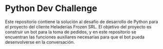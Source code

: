 # Python Dev Challenge
Este repositorio contiene la solución al desafío de desarrollo de Python para el proyecto del cliente Heladerías Frozen SRL. El objetivo del proyecto es construir un bot para la toma de pedidos, y en este repositorio se encuentran las funciones auxiliares necesarias para que el bot pueda desenvolverse en la conversación.
